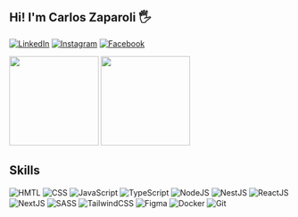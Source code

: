 ## Hi! I'm Carlos Zaparoli 🖐️

[![LinkedIn](https://img.shields.io/badge/LinkedIn-0A66C2?style=for-the-badge&logo=linkedin&logoColor=white)](https://www.linkedin.com/in/carlos-jos%C3%A9-zaparoli-gomes/)
[![Instagram](https://img.shields.io/badge/Instagram-E4405F?style=for-the-badge&logo=instagram&logoColor=white)](https://www.instagram.com/carloszaparoli_/)
[![Facebook](https://img.shields.io/badge/Facebook-0866FF?style=for-the-badge&logo=facebook&logoColor=white)](https://www.facebook.com/carlosjose.zaparoligomes/)

<div align="left">
  <img height="160em" src="https://github-readme-stats.vercel.app/api?username=carloszaparoli&show_icons=true&theme=react&include_all_commits=true&count_private=true"/>
  <img height="160em" src="https://github-readme-stats.vercel.app/api/top-langs/?username=carloszaparoli&layout=compact&langs_count=7&theme=react"/>
</div>

## Skills

<div style="display: inline_block">
  <img align="center" alt="HMTL" src="https://img.shields.io/badge/HTML-E34F26?&style=for-the-badge&logo=css3&logoColor=white" />
  <img align="center" alt="CSS" src="https://img.shields.io/badge/CSS-1572B6?&style=for-the-badge&logo=css3&logoColor=white" />
  <img align="center" alt="JavaScript" src="https://img.shields.io/badge/JavaScript-F7DF1E?style=for-the-badge&logo=javascript&logoColor=black" />
  <img align="center" alt="TypeScript" src="https://img.shields.io/badge/TypeScript-3178C6?style=for-the-badge&logo=typescript&logoColor=white" />
  <img align="center" alt="NodeJS" src="https://img.shields.io/badge/Node.JS-339933?style=for-the-badge&logo=nodedotjs&logoColor=white" />
  <img align="center" alt="NestJS" src="https://img.shields.io/badge/Nest.JS-E0234E?style=for-the-badge&logo=nestjs&logoColor=white" />
  <img align="center" alt="ReactJS" src="https://img.shields.io/badge/react-61DAFB.svg?style=for-the-badge&logo=react&logoColor=black" />
  <img align="center" alt="NextJS" src="https://img.shields.io/badge/Next.js-black?style=for-the-badge&logo=next.js&logoColor=white" />
  <img align="center" alt="SASS" src="https://img.shields.io/badge/SASS-CC6699.svg?style=for-the-badge&logo=SASS&logoColor=white" />
  <img align="center" alt="TailwindCSS" src="https://img.shields.io/badge/Tailwindcss-06B6D4?style=for-the-badge&logo=tailwindcss&logoColor=white" />
  <img align="center" alt="Figma" src="https://img.shields.io/badge/figma-F24E1E.svg?style=for-the-badge&logo=figma&logoColor=white" />
  <img align="center" alt="Docker" src="https://img.shields.io/badge/docker-2496ED.svg?style=for-the-badge&logo=docker&logoColor=white" />
  <img align="center" alt="Git" src="https://img.shields.io/badge/git-F05032.svg?style=for-the-badge&logo=git&logoColor=white" />
</div>
